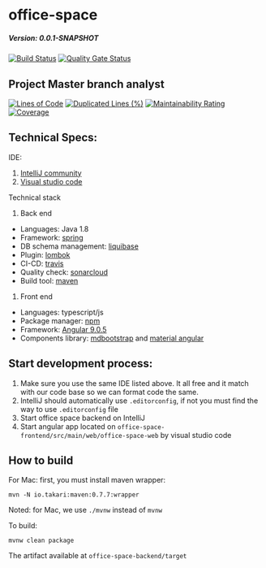 # office-space
##### Version: 0.0.1-SNAPSHOT

[![Build Status](https://travis-ci.org/our-fancy-team-name/office-space.svg?branch=master)](https://travis-ci.org/our-fancy-team-name/office-space)
[![Quality Gate Status](https://sonarcloud.io/api/project_badges/measure?project=our-fancy-team-name_office-space&metric=alert_status)](https://sonarcloud.io/dashboard?id=our-fancy-team-name_office-space)
 
## Project Master branch analyst
[![Lines of Code](https://sonarcloud.io/api/project_badges/measure?project=our-fancy-team-name_office-space&metric=ncloc)](https://sonarcloud.io/dashboard?id=our-fancy-team-name_office-space)
[![Duplicated Lines (%)](https://sonarcloud.io/api/project_badges/measure?project=our-fancy-team-name_office-space&metric=duplicated_lines_density)](https://sonarcloud.io/dashboard?id=our-fancy-team-name_office-space)
[![Maintainability Rating](https://sonarcloud.io/api/project_badges/measure?project=our-fancy-team-name_office-space&metric=sqale_rating)](https://sonarcloud.io/dashboard?id=our-fancy-team-name_office-space)
[![Coverage](https://sonarcloud.io/api/project_badges/measure?project=our-fancy-team-name_office-space&metric=coverage)](https://sonarcloud.io/dashboard?id=our-fancy-team-name_office-space)

## Technical Specs:

IDE:
 1. [IntelliJ community](https://www.jetbrains.com/idea/)
 1. [Visual studio code](https://code.visualstudio.com/)
 
Technical stack
 1. Back end
  * Languages: Java 1.8
  * Framework: [spring](https://spring.io/)
  * DB schema management: [liquibase](https://www.liquibase.org/)
  * Plugin: [lombok](https://projectlombok.org/)
  * CI-CD: [travis](travis-ci.org)
  * Quality check: [sonarcloud](https://sonarcloud.io/)
  * Build tool: [maven](https://maven.apache.org/)
 1. Front end
  * Languages: typescript/js
  * Package manager: [npm](https://www.npmjs.com/)
  * Framework: [Angular 9.0.5](http://angular.io/)
  * Components library: [mdbootstrap](https://mdbootstrap.com/docs/angular/) and [material angular](https://material.angular.io/)
  
## Start development process:
 1. Make sure you use the same IDE listed above. It all free and it match with our code base so we can format code the same.
 1. IntelliJ should automatically use `.editorconfig`, if not you must find the way to use `.editorconfig` file
 1. Start office space backend on IntelliJ
 1. Start angular app located on `office-space-frontend/src/main/web/office-space-web` by visual studio code

## How to build
For Mac: first, you must install maven wrapper:
```
mvn -N io.takari:maven:0.7.7:wrapper
```
Noted: for Mac, we use `./mvnw` instead of `mvnw`

To build:
```$xslt
mvnw clean package 
```
The artifact available at `office-space-backend/target`
